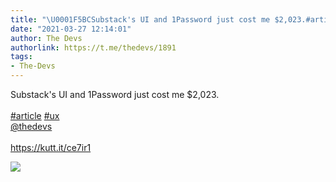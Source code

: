 ```yaml
---
title: "\U0001F5BCSubstack's UI and 1Password just cost me $2,023.#article #ux@thedevshttps://kutt.it/ce7ir1"
date: "2021-03-27 12:14:01"
author: The Devs
authorlink: https://t.me/thedevs/1891
tags:
- The-Devs
---
```

<p>Substack's UI and 1Password just cost me $2,023.<br><br><a href="https://t.me/thedevs/1891?q=%23article">#article</a> <a href="https://t.me/thedevs/1891?q=%23ux">#ux</a><br><a href="https://t.me/thedevs" target="_blank">@thedevs</a><br><br><a href="https://kutt.it/ce7ir1" target="_blank" rel="noopener">https://kutt.it/ce7ir1</a></p><img src="https://cdn4.telesco.pe/file/XP-N7UjBEWO1izIAIqi3gKnp1dYYQJQOzK4P-n44cFs2ljpBujjqkBbCn3s1OP0nc3GjOFMVfxQY-p0WDpFHuQIk43acA5Iou_ds1Qyxh3EQsLdP3P87gKkYW5yub26zll6b112FlvzBdQTrOy9elKSAGDw_nmUlaksTI2Fmei-OMUu15mi_D9fXXvEu0_RREesVkmfuebvhL6ZzZ83p2gaObVSdiOuLiTcgIjGr2EEQBIVgPQVYMs4jcYvx9icUTwzdlIaPkKi1lc4u9loowl-z34o9kHtEbBmW73HraPfxe2mSxJIRacryMnpwynBz8JvoD0Rm6xqkbgS6h0TwRg.jpg" referrerpolicy="no-referrer">